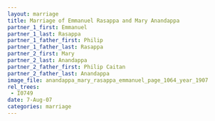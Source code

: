 ```yaml
---
layout: marriage
title: Marriage of Emmanuel Rasappa and Mary Anandappa
partner_1_first: Emmanuel
partner_1_last: Rasappa
partner_1_father_first: Philip
partner_1_father_last: Rasappa
partner_2_first: Mary
partner_2_last: Anandappa
partner_2_father_first: Philip Caitan
partner_2_father_last: Anandappa
image_file: anandappa_mary_rasappa_emmanuel_page_1064_year_1907
rel_trees:
 - I0749
date: 7-Aug-07
categories: marriage
---
```


